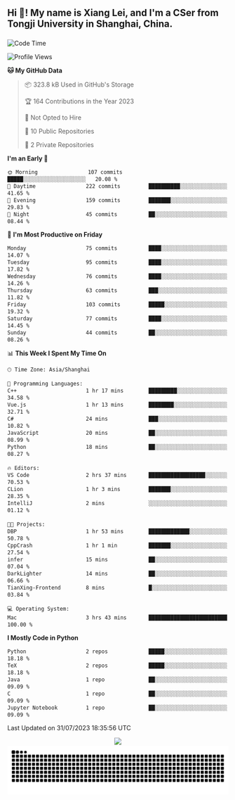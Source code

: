<h2 align="left">Hi 👋! My name is Xiang Lei, and I'm a CSer from Tongji University in Shanghai, China.</h2>

###

<!--START_SECTION:waka-->
![Code Time](http://img.shields.io/badge/Code%20Time-92%20hrs%2017%20mins-blue)

![Profile Views](http://img.shields.io/badge/Profile%20Views-199-blue)

**🐱 My GitHub Data** 

> 📦 323.8 kB Used in GitHub's Storage 
 > 
> 🏆 164 Contributions in the Year 2023
 > 
> 🚫 Not Opted to Hire
 > 
> 📜 10 Public Repositories 
 > 
> 🔑 2 Private Repositories 
 > 
**I'm an Early 🐤** 

```text
🌞 Morning                107 commits         █████░░░░░░░░░░░░░░░░░░░░   20.08 % 
🌆 Daytime                222 commits         ██████████░░░░░░░░░░░░░░░   41.65 % 
🌃 Evening                159 commits         ███████░░░░░░░░░░░░░░░░░░   29.83 % 
🌙 Night                  45 commits          ██░░░░░░░░░░░░░░░░░░░░░░░   08.44 % 
```
📅 **I'm Most Productive on Friday** 

```text
Monday                   75 commits          ████░░░░░░░░░░░░░░░░░░░░░   14.07 % 
Tuesday                  95 commits          ████░░░░░░░░░░░░░░░░░░░░░   17.82 % 
Wednesday                76 commits          ████░░░░░░░░░░░░░░░░░░░░░   14.26 % 
Thursday                 63 commits          ███░░░░░░░░░░░░░░░░░░░░░░   11.82 % 
Friday                   103 commits         █████░░░░░░░░░░░░░░░░░░░░   19.32 % 
Saturday                 77 commits          ████░░░░░░░░░░░░░░░░░░░░░   14.45 % 
Sunday                   44 commits          ██░░░░░░░░░░░░░░░░░░░░░░░   08.26 % 
```


📊 **This Week I Spent My Time On** 

```text
🕑︎ Time Zone: Asia/Shanghai

💬 Programming Languages: 
C++                      1 hr 17 mins        █████████░░░░░░░░░░░░░░░░   34.58 % 
Vue.js                   1 hr 13 mins        ████████░░░░░░░░░░░░░░░░░   32.71 % 
C#                       24 mins             ███░░░░░░░░░░░░░░░░░░░░░░   10.82 % 
JavaScript               20 mins             ██░░░░░░░░░░░░░░░░░░░░░░░   08.99 % 
Python                   18 mins             ██░░░░░░░░░░░░░░░░░░░░░░░   08.27 % 

🔥 Editors: 
VS Code                  2 hrs 37 mins       ██████████████████░░░░░░░   70.53 % 
CLion                    1 hr 3 mins         ███████░░░░░░░░░░░░░░░░░░   28.35 % 
IntelliJ                 2 mins              ░░░░░░░░░░░░░░░░░░░░░░░░░   01.12 % 

🐱‍💻 Projects: 
DBP                      1 hr 53 mins        █████████████░░░░░░░░░░░░   50.78 % 
CppCrash                 1 hr 1 min          ███████░░░░░░░░░░░░░░░░░░   27.54 % 
infer                    15 mins             ██░░░░░░░░░░░░░░░░░░░░░░░   07.04 % 
DarkLighter              14 mins             ██░░░░░░░░░░░░░░░░░░░░░░░   06.66 % 
TianXing-Frontend        8 mins              █░░░░░░░░░░░░░░░░░░░░░░░░   03.84 % 

💻 Operating System: 
Mac                      3 hrs 43 mins       █████████████████████████   100.00 % 
```

**I Mostly Code in Python** 

```text
Python                   2 repos             █████░░░░░░░░░░░░░░░░░░░░   18.18 % 
TeX                      2 repos             █████░░░░░░░░░░░░░░░░░░░░   18.18 % 
Java                     1 repo              ██░░░░░░░░░░░░░░░░░░░░░░░   09.09 % 
C                        1 repo              ██░░░░░░░░░░░░░░░░░░░░░░░   09.09 % 
Jupyter Notebook         1 repo              ██░░░░░░░░░░░░░░░░░░░░░░░   09.09 % 
```




 Last Updated on 31/07/2023 18:35:56 UTC
<!--END_SECTION:waka-->

<div align="center">
  <img src="https://github-readme-stats.vercel.app/api?username=Lei00764&show_icons=true&theme=radical" />
 </div>

 <div align="center">

<picture>
  <source media="(prefers-color-scheme: dark)" srcset="https://raw.githubusercontent.com/Lei00764/Lei00764/output/github-contribution-grid-snake-dark.svg">
  <source media="(prefers-color-scheme: light)" srcset="https://raw.githubusercontent.com/Lei00764/Lei00764/output/github-contribution-grid-snake.svg">
  <img alt="github contribution grid snake animation" src="https://raw.githubusercontent.com/Lei00764/Lei00764/output/github-contribution-grid-snake.svg">
</picture>

</div>




